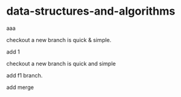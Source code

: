 # data-structures-and-algorithms


aaa


checkout a new branch is quick & simple.

add 1

checkout a new branch is quick and simple

add f1 branch.

add merge
